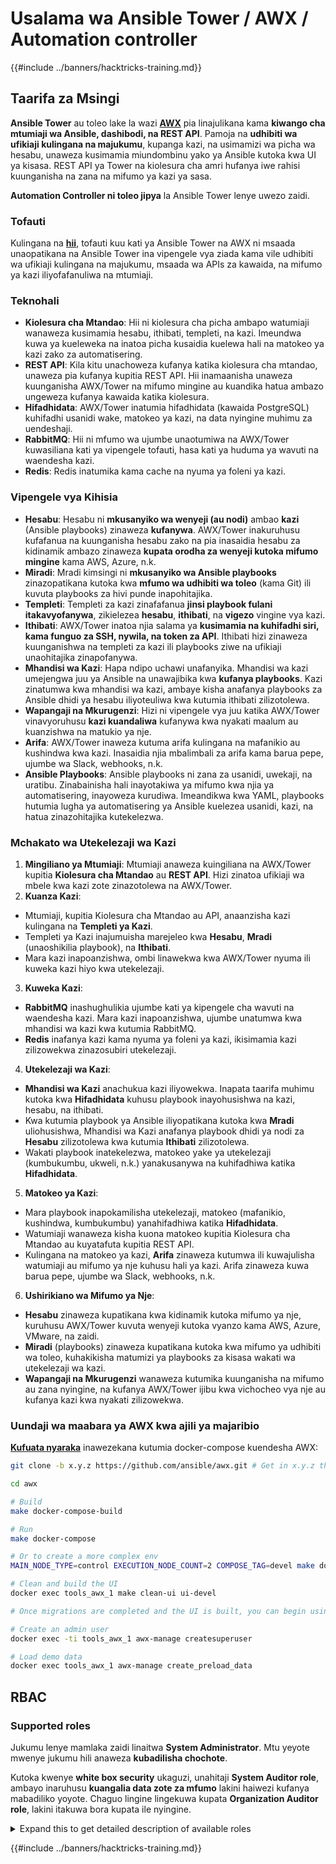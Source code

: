 # Usalama wa Ansible Tower / AWX / Automation controller

{{#include ../banners/hacktricks-training.md}}

## Taarifa za Msingi

**Ansible Tower** au toleo lake la wazi [**AWX**](https://github.com/ansible/awx) pia linajulikana kama **kiwango cha mtumiaji wa Ansible, dashibodi, na REST API**. Pamoja na **udhibiti wa ufikiaji kulingana na majukumu**, kupanga kazi, na usimamizi wa picha wa hesabu, unaweza kusimamia miundombinu yako ya Ansible kutoka kwa UI ya kisasa. REST API ya Tower na kiolesura cha amri hufanya iwe rahisi kuunganisha na zana na mifumo ya kazi ya sasa.

**Automation Controller ni toleo jipya** la Ansible Tower lenye uwezo zaidi.

### Tofauti

Kulingana na [**hii**](https://blog.devops.dev/ansible-tower-vs-awx-under-the-hood-65cfec78db00), tofauti kuu kati ya Ansible Tower na AWX ni msaada unaopatikana na Ansible Tower ina vipengele vya ziada kama vile udhibiti wa ufikiaji kulingana na majukumu, msaada wa APIs za kawaida, na mifumo ya kazi iliyofafanuliwa na mtumiaji.

### Teknohali

- **Kiolesura cha Mtandao**: Hii ni kiolesura cha picha ambapo watumiaji wanaweza kusimamia hesabu, ithibati, templeti, na kazi. Imeundwa kuwa ya kueleweka na inatoa picha kusaidia kuelewa hali na matokeo ya kazi zako za automatisering.
- **REST API**: Kila kitu unachoweza kufanya katika kiolesura cha mtandao, unaweza pia kufanya kupitia REST API. Hii inamaanisha unaweza kuunganisha AWX/Tower na mifumo mingine au kuandika hatua ambazo ungeweza kufanya kawaida katika kiolesura.
- **Hifadhidata**: AWX/Tower inatumia hifadhidata (kawaida PostgreSQL) kuhifadhi usanidi wake, matokeo ya kazi, na data nyingine muhimu za uendeshaji.
- **RabbitMQ**: Hii ni mfumo wa ujumbe unaotumiwa na AWX/Tower kuwasiliana kati ya vipengele tofauti, hasa kati ya huduma ya wavuti na waendesha kazi.
- **Redis**: Redis inatumika kama cache na nyuma ya foleni ya kazi.

### Vipengele vya Kihisia

- **Hesabu**: Hesabu ni **mkusanyiko wa wenyeji (au nodi)** ambao **kazi** (Ansible playbooks) zinaweza **kufanywa**. AWX/Tower inakuruhusu kufafanua na kuunganisha hesabu zako na pia inasaidia hesabu za kidinamik ambazo zinaweza **kupata orodha za wenyeji kutoka mifumo mingine** kama AWS, Azure, n.k.
- **Miradi**: Mradi kimsingi ni **mkusanyiko wa Ansible playbooks** zinazopatikana kutoka kwa **mfumo wa udhibiti wa toleo** (kama Git) ili kuvuta playbooks za hivi punde inapohitajika.
- **Templeti**: Templeti za kazi zinafafanua **jinsi playbook fulani itakavyofanywa**, zikielezea **hesabu**, **ithibati**, na **vigezo** vingine vya kazi.
- **Ithibati**: AWX/Tower inatoa njia salama ya **kusimamia na kuhifadhi siri, kama funguo za SSH, nywila, na token za API**. Ithibati hizi zinaweza kuunganishwa na templeti za kazi ili playbooks ziwe na ufikiaji unaohitajika zinapofanywa.
- **Mhandisi wa Kazi**: Hapa ndipo uchawi unafanyika. Mhandisi wa kazi umejengwa juu ya Ansible na unawajibika kwa **kufanya playbooks**. Kazi zinatumwa kwa mhandisi wa kazi, ambaye kisha anafanya playbooks za Ansible dhidi ya hesabu iliyoteuliwa kwa kutumia ithibati zilizotolewa.
- **Wapangaji na Mkurugenzi**: Hizi ni vipengele vya juu katika AWX/Tower vinavyoruhusu **kazi kuandaliwa** kufanywa kwa nyakati maalum au kuanzishwa na matukio ya nje.
- **Arifa**: AWX/Tower inaweza kutuma arifa kulingana na mafanikio au kushindwa kwa kazi. Inasaidia njia mbalimbali za arifa kama barua pepe, ujumbe wa Slack, webhooks, n.k.
- **Ansible Playbooks**: Ansible playbooks ni zana za usanidi, uwekaji, na uratibu. Zinabainisha hali inayotakiwa ya mifumo kwa njia ya automatisering, inayoweza kurudiwa. Imeandikwa kwa YAML, playbooks hutumia lugha ya automatisering ya Ansible kuelezea usanidi, kazi, na hatua zinazohitajika kutekelezwa.

### Mchakato wa Utekelezaji wa Kazi

1. **Mingiliano ya Mtumiaji**: Mtumiaji anaweza kuingiliana na AWX/Tower kupitia **Kiolesura cha Mtandao** au **REST API**. Hizi zinatoa ufikiaji wa mbele kwa kazi zote zinazotolewa na AWX/Tower.
2. **Kuanza Kazi**:
- Mtumiaji, kupitia Kiolesura cha Mtandao au API, anaanzisha kazi kulingana na **Templeti ya Kazi**.
- Templeti ya Kazi inajumuisha marejeleo kwa **Hesabu**, **Mradi** (unaoshikilia playbook), na **Ithibati**.
- Mara kazi inapoanzishwa, ombi linawekwa kwa AWX/Tower nyuma ili kuweka kazi hiyo kwa utekelezaji.
3. **Kuweka Kazi**:
- **RabbitMQ** inashughulikia ujumbe kati ya kipengele cha wavuti na waendesha kazi. Mara kazi inapoanzishwa, ujumbe unatumwa kwa mhandisi wa kazi kwa kutumia RabbitMQ.
- **Redis** inafanya kazi kama nyuma ya foleni ya kazi, ikisimamia kazi zilizowekwa zinazosubiri utekelezaji.
4. **Utekelezaji wa Kazi**:
- **Mhandisi wa Kazi** anachukua kazi iliyowekwa. Inapata taarifa muhimu kutoka kwa **Hifadhidata** kuhusu playbook inayohusishwa na kazi, hesabu, na ithibati.
- Kwa kutumia playbook ya Ansible iliyopatikana kutoka kwa **Mradi** uliohusishwa, Mhandisi wa Kazi anafanya playbook dhidi ya nodi za **Hesabu** zilizotolewa kwa kutumia **Ithibati** zilizotolewa.
- Wakati playbook inatekelezwa, matokeo yake ya utekelezaji (kumbukumbu, ukweli, n.k.) yanakusanywa na kuhifadhiwa katika **Hifadhidata**.
5. **Matokeo ya Kazi**:
- Mara playbook inapokamilisha utekelezaji, matokeo (mafanikio, kushindwa, kumbukumbu) yanahifadhiwa katika **Hifadhidata**.
- Watumiaji wanaweza kisha kuona matokeo kupitia Kiolesura cha Mtandao au kuyatafuta kupitia REST API.
- Kulingana na matokeo ya kazi, **Arifa** zinaweza kutumwa ili kuwajulisha watumiaji au mifumo ya nje kuhusu hali ya kazi. Arifa zinaweza kuwa barua pepe, ujumbe wa Slack, webhooks, n.k.
6. **Ushirikiano wa Mifumo ya Nje**:
- **Hesabu** zinaweza kupatikana kwa kidinamik kutoka mifumo ya nje, kuruhusu AWX/Tower kuvuta wenyeji kutoka vyanzo kama AWS, Azure, VMware, na zaidi.
- **Miradi** (playbooks) zinaweza kupatikana kutoka kwa mifumo ya udhibiti wa toleo, kuhakikisha matumizi ya playbooks za kisasa wakati wa utekelezaji wa kazi.
- **Wapangaji na Mkurugenzi** wanaweza kutumika kuunganisha na mifumo au zana nyingine, na kufanya AWX/Tower ijibu kwa vichocheo vya nje au kufanya kazi kwa nyakati zilizowekwa.

### Uundaji wa maabara ya AWX kwa ajili ya majaribio

[**Kufuata nyaraka**](https://github.com/ansible/awx/blob/devel/tools/docker-compose/README.md) inawezekana kutumia docker-compose kuendesha AWX:
```bash
git clone -b x.y.z https://github.com/ansible/awx.git # Get in x.y.z the latest release version

cd awx

# Build
make docker-compose-build

# Run
make docker-compose

# Or to create a more complex env
MAIN_NODE_TYPE=control EXECUTION_NODE_COUNT=2 COMPOSE_TAG=devel make docker-compose

# Clean and build the UI
docker exec tools_awx_1 make clean-ui ui-devel

# Once migrations are completed and the UI is built, you can begin using AWX. The UI can be reached in your browser at https://localhost:8043/#/home, and the API can be found at https://localhost:8043/api/v2.

# Create an admin user
docker exec -ti tools_awx_1 awx-manage createsuperuser

# Load demo data
docker exec tools_awx_1 awx-manage create_preload_data
```
## RBAC

### Supported roles

Jukumu lenye mamlaka zaidi linaitwa **System Administrator**. Mtu yeyote mwenye jukumu hili anaweza **kubadilisha chochote**.

Kutoka kwenye **white box security** ukaguzi, unahitaji **System Auditor role**, ambayo inaruhusu **kuangalia data zote za mfumo** lakini haiwezi kufanya mabadiliko yoyote. Chaguo lingine lingekuwa kupata **Organization Auditor role**, lakini itakuwa bora kupata ile nyingine.

<details>

<summary>Expand this to get detailed description of available roles</summary>

1. **System Administrator**:
- Hii ni jukumu la superuser lenye ruhusa za kufikia na kubadilisha rasilimali yoyote katika mfumo.
- Wanaweza kusimamia mashirika yote, timu, miradi, orodha, templeti za kazi, nk.
2. **System Auditor**:
- Watumiaji wenye jukumu hili wanaweza kuona data zote za mfumo lakini hawawezi kufanya mabadiliko yoyote.
- Jukumu hili limetengwa kwa ajili ya kufuata sheria na uangalizi.
3. **Organization Roles**:
- **Admin**: Udhibiti kamili juu ya rasilimali za shirika.
- **Auditor**: Ufikiaji wa kuangalia tu kwenye rasilimali za shirika.
- **Member**: Uanachama wa msingi katika shirika bila ruhusa maalum.
- **Execute**: Anaweza kuendesha templeti za kazi ndani ya shirika.
- **Read**: Anaweza kuona rasilimali za shirika.
4. **Project Roles**:
- **Admin**: Anaweza kusimamia na kubadilisha mradi.
- **Use**: Anaweza kutumia mradi katika templeti ya kazi.
- **Update**: Anaweza kuboresha mradi kwa kutumia SCM (source control).
5. **Inventory Roles**:
- **Admin**: Anaweza kusimamia na kubadilisha orodha.
- **Ad Hoc**: Anaweza kuendesha amri za ad hoc kwenye orodha.
- **Update**: Anaweza kuboresha chanzo cha orodha.
- **Use**: Anaweza kutumia orodha katika templeti ya kazi.
- **Read**: Ufikiaji wa kuangalia tu.
6. **Job Template Roles**:
- **Admin**: Anaweza kusimamia na kubadilisha templeti ya kazi.
- **Execute**: Anaweza kuendesha kazi.
- **Read**: Ufikiaji wa kuangalia tu.
7. **Credential Roles**:
- **Admin**: Anaweza kusimamia na kubadilisha akreditivu.
- **Use**: Anaweza kutumia akreditivu katika templeti za kazi au rasilimali nyingine zinazohusiana.
- **Read**: Ufikiaji wa kuangalia tu.
8. **Team Roles**:
- **Member**: Sehemu ya timu lakini bila ruhusa maalum.
- **Admin**: Anaweza kusimamia wanachama wa timu na rasilimali zinazohusiana.
9. **Workflow Roles**:
- **Admin**: Anaweza kusimamia na kubadilisha mchakato.
- **Execute**: Anaweza kuendesha mchakato.
- **Read**: Ufikiaji wa kuangalia tu.

</details>

{{#include ../banners/hacktricks-training.md}}
